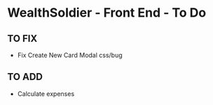 # WealthSoldier - Front End - To Do


## TO FIX
- Fix Create New Card Modal css/bug


## TO ADD
- Calculate expenses